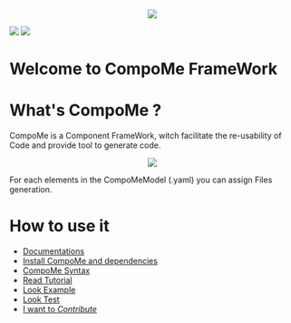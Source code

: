 <div dir="" align="center">
<img src="https://gitlab.marger.it:10443/ruhtra/compo/-/wikis/CompoMe.png" >
</div>

![]( https://gitlab.marger.it:10443/ruhtra/compo/badges/master/pipeline.svg)
![]( https://gitlab.marger.it:10443/ruhtra/compo/badges/master/coverage.svg)

Welcome to CompoMe FrameWork
=====================================
# What's CompoMe ?
CompoMe is a Component FrameWork, witch facilitate the re-usability of Code and provide tool to generate code.

<div dir="" align="center">
<img src="https://gitlab.marger.it:10443/ruhtra/compo/-/wikis/compo_view.png">
</div>

For each elements in the CompoMeModel (.yaml) you can assign Files generation.

# How to use it
- [Documentations]()
- [Install CompoMe and dependencies]()
- [CompoMe Syntax]()
- [Read Tutorial]()
- [Look Example]()
- [Look Test]()
- [I want to _Contribute_]()

